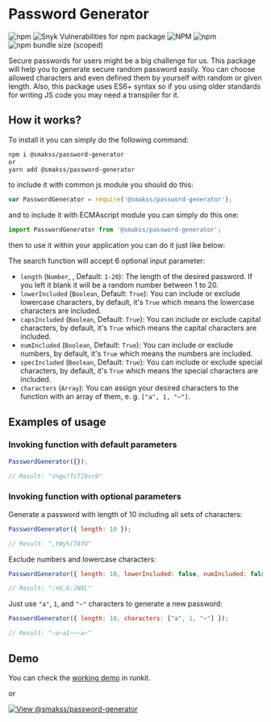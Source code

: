 # Password Generator

![npm](https://img.shields.io/npm/v/@smakss/password-generator) ![Snyk Vulnerabilities for npm package](https://img.shields.io/snyk/vulnerabilities/npm/@smakss/password-generator) ![NPM](https://img.shields.io/npm/l/@smakss/password-generator) ![npm](https://img.shields.io/npm/dt/@smakss/password-generator) ![npm bundle size (scoped)](https://img.shields.io/bundlephobia/min/@smakss/password-generator)

Secure passwords for users might be a big challenge for us. This package will help you to generate secure random password easily. You can choose allowed characters and even defined them by yourself with random or given length. Also, this package uses ES6+ syntax so if you using older standards for writing JS code you may need a transpiler for it.

## How it works?

To install it you can simply do the following command:

```bash
npm i @smakss/password-generator
or
yarn add @smakss/password-generator
```

to include it with common js module you should do this:

```js
var PasswordGenerator = require('@smakss/password-generator');
```

and to include it with ECMAscript module you can simply do this one:

```js
import PasswordGenerator from '@smakss/password-generator';
```

then to use it within your application you can do it just like below:

The search function will accept 6 optional input parameter:

- `length` (`Number`, , Default: `1-20`): The length of the desired password. If you left it blank it will be a random number between 1 to 20.
- `lowerIncluded` (`Boolean`, Default: `True`): You can include or exclude lowercase characters, by default, it's `True` which means the lowercase characters are included.
- `capsIncluded` (`Boolean`, Default: `True`): You can include or exclude capital characters, by default, it's `True` which means the capital characters are included.
- `numIncluded` (`Boolean`, Default: `True`): You can include or exclude numbers, by default, it's `True` which means the numbers are included.
- `specIncluded` (`Boolean`, Default: `True`): You can include or exclude special characters, by default, it's `True` which means the special characters are included.
- `characters` (`Array`): You can assign your desired characters to the function with an array of them, e. g. `["a", 1, "~"]`.

## Examples of usage

### Invoking function with default parameters

```js
PasswordGenerator({});

// Result: "s%gu?TcT]bvc9"
```

### Invoking function with optional parameters

Generate a password with length of 10 including all sets of characters:

```js
PasswordGenerator({ length: 10 });

// Result: ",tWy%[T8fU"
```

Exclude numbers and lowercase characters:

```js
PasswordGenerator({ length: 10, lowerIncluded: false, numIncluded: false });

// Result: ":+U,G:JNXL"
```

Just use `"a"`, `1`, and `"~"` characters to generate a new password:

```js
PasswordGenerator({ length: 10, characters: ["a", 1, "~"] });

// Result: "~a~a1~~~a~"
```

## Demo

You can check the [working demo](https://runkit.com/smakss/password-generator) in runkit.

or

[![View @smakss/password-generator](https://codesandbox.io/static/img/play-codesandbox.svg)](https://codesandbox.io/s/smakss-password-generator-o9ev4k?fontsize=14&hidenavigation=1&theme=dark)